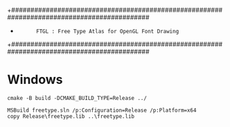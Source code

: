+############################################################################################
+			FTGL : Free Type Atlas for OpenGL Font Drawing
+############################################################################################


# Windows
```
cmake -B build -DCMAKE_BUILD_TYPE=Release ../

MSBuild freetype.sln /p:Configuration=Release /p:Platform=x64
copy Release\freetype.lib ..\freetype.lib
```